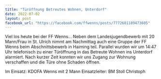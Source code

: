 ```yaml
---
title: "Türöffnung Betreutes Wohnen, Unterdorf"
date: 2022-07-02
layout: post
facebook_url: "https://facebook.com/ffwenns/posts/7772681189473605"
---
```


Viel los heute bei der FF Wenns... Neben dem Landesjugendbewerb mit 20 Mann/Frau in St. Ulrich nimmt am Nachmittag auch eine Gruppe der FF Wenns beim Abschnittsbewerb in Haiming teil. Parallel wurden wir um 14:47 Uhr telefonisch zu einer Türöffnung in das Betreute Wohnen ins Unterdorf alarmiert. Nach kurzer Zeit konnten wir uns Zugang zur Wohnung verschaffen und die Türe ohne Schaden öffnen.

Im Einsatz:
KDOFA Wenns mit 2 Mann
Einsatzleiter: BM Stoll Christoph